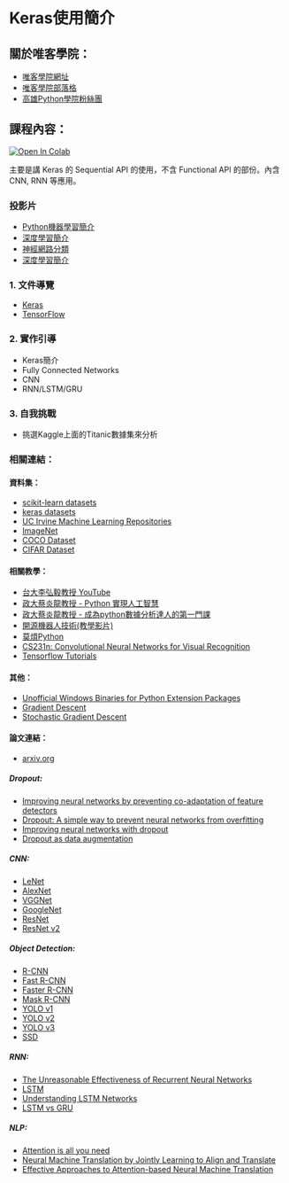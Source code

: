 # Keras使用簡介

## 關於唯客學院：

* [唯客學院網址](https://www.victorgau.com)
* [唯客學院部落格](https://victorgau.com/blog/)
* [高雄Python學院粉絲團](https://www.facebook.com/KHPYAcademy/)

## 課程內容：

[![Open In Colab](https://colab.research.google.com/assets/colab-badge.svg)](https://colab.research.google.com/github/victorgau/khpy_keras_intro/)

主要是講 Keras 的 Sequential API 的使用，不含 Functional API 的部份。內含 CNN, RNN 等應用。

### 投影片

* [Python機器學習簡介](https://docs.google.com/presentation/d/1KxhNe0bGwBu8HSfDAjkRCDyHW70NtVbZpFLQcUKIQVU/edit?usp=sharing)
* [深度學習簡介](https://docs.google.com/presentation/d/13RsvD52eqs3PDSMKZ7IZ90Xx6uEBmFXIPtp5loRWLyc/edit?usp=sharing)
* [神經網路分類](https://docs.google.com/presentation/d/1f_w5VGx4E9xBOG6c35I8Nkhokf2wgrxAbVuFg1_E95U/edit?usp=sharing)
* [深度學習簡介](https://docs.google.com/presentation/d/13RsvD52eqs3PDSMKZ7IZ90Xx6uEBmFXIPtp5loRWLyc/edit?usp=sharing)

### 1. 文件導覽

* [Keras](https://keras.io/)
* [TensorFlow](https://www.tensorflow.org/)

### 2. 實作引導

* Keras簡介
* Fully Connected Networks
* CNN
* RNN/LSTM/GRU

### 3. 自我挑戰

* 挑選Kaggle上面的Titanic數據集來分析

### 相關連結：

#### 資料集：

* [scikit-learn datasets](https://scikit-learn.org/stable/datasets/index.html)
* [keras datasets](https://keras.io/api/datasets/)
* [UC Irvine Machine Learning Repositories](https://archive.ics.uci.edu/ml/index.php)
* [ImageNet](http://www.image-net.org/)
* [COCO Dataset](http://cocodataset.org/)
* [CIFAR Dataset](https://www.cs.toronto.edu/~kriz/cifar.html)

#### 相關教學：

* [台大李弘毅教授 YouTube](https://www.youtube.com/channel/UC2ggjtuuWvxrHHHiaDH1dlQ)
* [政大蔡炎龍教授 - Python 實現人工智慧](https://ctld.video.nccu.edu.tw/km/1172)
* [政大蔡炎龍教授 - 成為python數據分析達人的第一門課](https://ctld.video.nccu.edu.tw/km/1399)
* [開源機器人技術(教學影片)](https://tw.openrobot.org/dir/index?sn=1090)
* [莫煩Python](https://morvanzhou.github.io/)
* [CS231n: Convolutional Neural Networks for Visual Recognition](http://cs231n.stanford.edu/)
* [Tensorflow Tutorials](https://github.com/Hvass-Labs/TensorFlow-Tutorials)

#### 其他：

* [Unofficial Windows Binaries for Python Extension Packages](https://www.lfd.uci.edu/~gohlke/pythonlibs/)
* [Gradient Descent](https://en.wikipedia.org/wiki/Gradient_descent)
* [Stochastic Gradient Descent](https://en.wikipedia.org/wiki/Stochastic_gradient_descent)

#### 論文連結：

* [arxiv.org](https://arxiv.org/)

##### Dropout:

* [Improving neural networks by preventing co-adaptation of feature detectors](https://arxiv.org/abs/1207.0580)
* [Dropout: A simple way to prevent neural networks from overfitting](https://www.cs.toronto.edu/~hinton/absps/JMLRdropout.pdf)
* [Improving neural networks with dropout](http://www.cs.toronto.edu/~nitish/msc_thesis.pdf)
* [Dropout as data augmentation](https://arxiv.org/abs/1506.08700)

##### CNN:

* [LeNet](http://vision.stanford.edu/cs598_spring07/papers/Lecun98.pdf)
* [AlexNet](https://papers.nips.cc/paper/4824-imagenet-classification-with-deep-convolutional-neural-networks.pdf)
* [VGGNet](https://arxiv.org/pdf/1409.1556.pdf)
* [GoogleNet](https://arxiv.org/pdf/1409.4842.pdf)
* [ResNet](https://arxiv.org/pdf/1512.03385.pdf)
* [ResNet v2](https://arxiv.org/pdf/1603.05027.pdf)

##### Object Detection: 

* [R-CNN](https://arxiv.org/abs/1311.2524)
* [Fast R-CNN](https://arxiv.org/abs/1504.08083)
* [Faster R-CNN](https://arxiv.org/abs/1506.01497)
* [Mask R-CNN](https://arxiv.org/abs/1703.06870)
* [YOLO v1](https://arxiv.org/abs/1506.02640)
* [YOLO v2](https://arxiv.org/abs/1612.08242v1)
* [YOLO v3](https://arxiv.org/abs/1804.02767)
* [SSD](https://arxiv.org/abs/1512.02325)

##### RNN:

* [The Unreasonable Effectiveness of Recurrent Neural Networks](http://karpathy.github.io/2015/05/21/rnn-effectiveness/)
* [LSTM](https://arxiv.org/pdf/1402.1128.pdf)
* [Understanding LSTM Networks](http://colah.github.io/posts/2015-08-Understanding-LSTMs/)
* [LSTM vs GRU](https://arxiv.org/pdf/1412.3555.pdf)

##### NLP:

* [Attention is all you need](https://arxiv.org/pdf/1706.03762.pdf)
* [Neural Machine Translation by Jointly Learning to Align and Translate](https://arxiv.org/abs/1409.0473)
* [Effective Approaches to Attention-based Neural Machine Translation](https://arxiv.org/abs/1508.04025)
